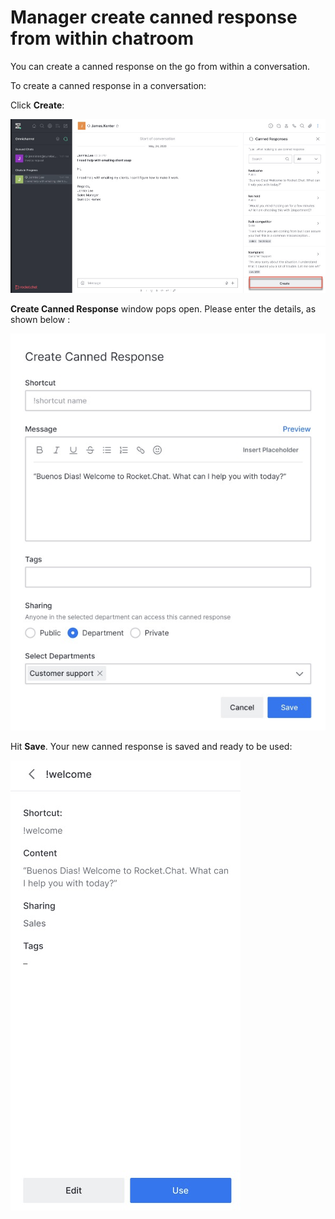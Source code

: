 # Manager create canned response from within chatroom

You can create a canned response on the go from within a conversation.

To create a canned response in a conversation:

Click **Create**:

![](../../../.gitbook/assets/image%20%28521%29.png)

**Create Canned Response** window pops open. Please enter the details, as shown below :

![](../../../.gitbook/assets/image%20%28542%29.png)

Hit **Save**. Your new canned response is saved and ready to be used:

![](../../../.gitbook/assets/image%20%28519%29.png)

